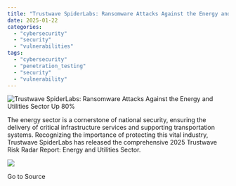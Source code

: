 ```yaml
---
title: "Trustwave SpiderLabs: Ransomware Attacks Against the Energy and Utilities Sector Up 80%"
date: 2025-01-22
categories: 
  - "cybersecurity"
  - "security"
  - "vulnerabilities"
tags: 
  - "cybersecurity"
  - "penetration_testing"
  - "security"
  - "vulnerability"
---
```


![Trustwave SpiderLabs: Ransomware Attacks Against the Energy and Utilities Sector Up 80%](https://www.trustwave.com/hubfs/Blogs/Trustwave_Blog/Headers/Risk-Radar-Energy-2025-Blog-Header.jpg)

The energy sector is a cornerstone of national security, ensuring the delivery of critical infrastructure services and supporting transportation systems. Recognizing the importance of protecting this vital industry, Trustwave SpiderLabs has released the comprehensive 2025 Trustwave Risk Radar Report: Energy and Utilities Sector.

![](https://track.hubspot.com/__ptq.gif?a=21158977&k=14&r=https%3A%2F%2Fwww.trustwave.com%2Fen-us%2Fresources%2Fblogs%2Ftrustwave-blog%2Ftrustwave-spiderlabs-ransomware-attacks-against-the-energy-and-utilities-sector-up-80-percent%2F&bu=https%253A%252F%252Fwww.trustwave.com%252Fen-us%252Fresources%252Fblogs%252Ftrustwave-blog&bvt=rss)

Go to Source
